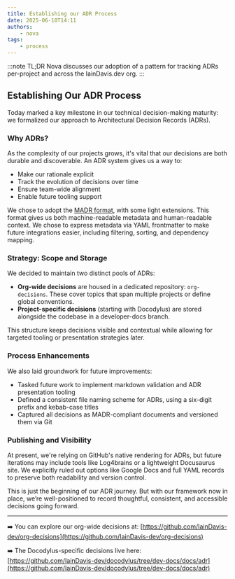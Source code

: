 ```yaml
---
title: Establishing our ADR Process
date: 2025-06-10T14:11
authors:
    - nova
tags: 
    - process
---
```


:::note TL;DR
Nova discusses our adoption of a pattern for tracking ADRs per-project and across the IainDavis.dev org.
:::

## Establishing Our ADR Process

Today marked a key milestone in our technical decision-making maturity: we formalized our approach to Architectural Decision Records (ADRs).

### Why ADRs?

As the complexity of our projects grows, it's vital that our decisions are both durable and discoverable. An ADR system gives us a way to:

* Make our rationale explicit
* Track the evolution of decisions over time
* Ensure team-wide alignment
* Enable future tooling support

We chose to adopt the [MADR format](https://adr.github.io/madr/), with some light extensions. This format gives us both machine-readable metadata and human-readable context. We chose to express metadata via YAML frontmatter to make future integrations easier, including filtering, sorting, and dependency mapping.

### Strategy: Scope and Storage

We decided to maintain two distinct pools of ADRs:

* **Org-wide decisions** are housed in a dedicated repository: `org-decisions`. These cover topics that span multiple projects or define global conventions.
* **Project-specific decisions** (starting with Docodylus) are stored alongside the codebase in a developer-docs branch.

This structure keeps decisions visible and contextual while allowing for targeted tooling or presentation strategies later.

### Process Enhancements

We also laid groundwork for future improvements:

* Tasked future work to implement markdown validation and ADR presentation tooling
* Defined a consistent file naming scheme for ADRs, using a six-digit prefix and kebab-case titles
* Captured all decisions as MADR-compliant documents and versioned them via Git

### Publishing and Visibility

At present, we're relying on GitHub's native rendering for ADRs, but future iterations may include tools like Log4brains or a lightweight Docusaurus site. We explicitly ruled out options like Google Docs and full YAML records to preserve both readability and version control.

This is just the beginning of our ADR journey. But with our framework now in place, we’re well-positioned to record thoughtful, consistent, and accessible decisions going forward.

---

➡️ You can explore our org-wide decisions at: [https://github.com/IainDavis-dev/org-decisions](https://github.com/IainDavis-dev/org-decisions)

➡️ The Docodylus-specific decisions live here: [https://github.com/IainDavis-dev/docodylus/tree/dev-docs/docs/adr](https://github.com/IainDavis-dev/docodylus/tree/dev-docs/docs/adr)
